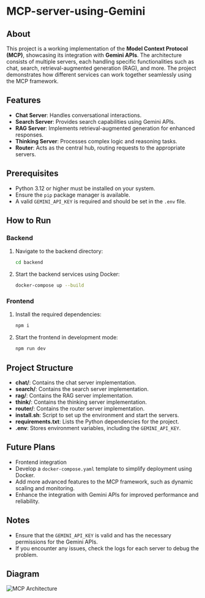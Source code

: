 # MCP-server-using-Gemini

## About
This project is a working implementation of the **Model Context Protocol (MCP)**, showcasing its integration with **Gemini APIs**. The architecture consists of multiple servers, each handling specific functionalities such as chat, search, retrieval-augmented generation (RAG), and more. The project demonstrates how different services can work together seamlessly using the MCP framework.

## Features
- **Chat Server**: Handles conversational interactions.
- **Search Server**: Provides search capabilities using Gemini APIs.
- **RAG Server**: Implements retrieval-augmented generation for enhanced responses.
- **Thinking Server**: Processes complex logic and reasoning tasks.
- **Router**: Acts as the central hub, routing requests to the appropriate servers.

## Prerequisites
- Python 3.12 or higher must be installed on your system.
- Ensure the `pip` package manager is available.
- A valid `GEMINI_API_KEY` is required and should be set in the `.env` file.

## How to Run

### Backend
1. Navigate to the backend directory:
   ```bash
   cd backend
   ```

2. Start the backend services using Docker:
   ```bash
   docker-compose up --build
   ```

### Frontend
1. Install the required dependencies:
   ```bash
   npm i
   ```

2. Start the frontend in development mode:
   ```bash
   npm run dev
   ```

## Project Structure
- **chat/**: Contains the chat server implementation.
- **search/**: Contains the search server implementation.
- **rag/**: Contains the RAG server implementation.
- **think/**: Contains the thinking server implementation.
- **router/**: Contains the router server implementation.
- **install.sh**: Script to set up the environment and start the servers.
- **requirements.txt**: Lists the Python dependencies for the project.
- **.env**: Stores environment variables, including the `GEMINI_API_KEY`.

## Future Plans
- Frontend integration
- Develop a `docker-compose.yaml` template to simplify deployment using Docker.
- Add more advanced features to the MCP framework, such as dynamic scaling and monitoring.
- Enhance the integration with Gemini APIs for improved performance and reliability.

## Notes
- Ensure that the `GEMINI_API_KEY` is valid and has the necessary permissions for the Gemini APIs.
- If you encounter any issues, check the logs for each server to debug the problem.

## Diagram
![MCP Architecture](https://viewer.diagrams.net/?tags=%7B%7D&lightbox=1&highlight=0000ff&edit=_blank&layers=1&nav=1&title=mcp.drawio&dark=auto#R%3Cmxfile%3E%3Cdiagram%20name%3D%22Page-1%22%20id%3D%22XMl6Z2Mjh__lQdjCvQym%22%3E7Vpdc6I6GP41zpy9sEOI%2BHHpR9vTnXbWWWc%2FzmWEFHKKhAmx6v76k0iCBNDSLerqnJuWvCExPG%2BeJ08gLTherO8ZioMn6uGwZVveugUnLdu2O1ZH%2FJORTRoBDuimEZ8RT8V2gRn5hVXQUtEl8XBi3MgpDTmJzaBLowi73IghxujKvO2ZhuavxsjHpcDMRWE5%2BoN4PFBRYFm7ir8x8QP1031HVSyQvlkFkgB5dJULwdsWHDNKeXq1WI9xKNHTuKTt7vbUZgNjOOJ1Ggz5SxTB6ez%2B8%2BTz4%2BLbzxGZhW3opN28onCpnliNlm80BIwuIw%2FLXqwWHK0CwvEsRq6sXYmsi1jAF6EoAXGpusOM4%2FXegYLs8cXEwXSBOduIW1SDtq3BVZOmnaG9yqXA0lMkyMHfgyqIVN79rPsdNOJCofMOpOymkfJQEmzv1YUp4hyzSEZkv%2BJPI3DCApp2GcsM8DyUcHAsKPsl4LAnSKeKlPGA%2BjRC4e0uOjKh3d3zSGmsMPwXc75RCoKWnJpwC7TY5qdqvy38Iws3ji5O1vnKyUaV3CV7zdKUcMT4UMqKCLghShLi6vAdCStT%2BxzS1TAiQg8IjQyWyKc%2BnFQBEl0yFx8AU4siYj7mB%2B5zqicJw6EY2Ks5jsYzrlmZI8%2FTeFo5DR7RXKwhRupQSHyJnCvAwUwEJB%2BI0OihqlgQz0tnCU7ILzTf9ieTF1MS8e3DOKOWMzlEKLWAqMY72c7nZP9s3ss%2B68YaWAODgGpJrI286nsqn2XXsd01OoUdswP6%2FJyI%2BVBMXDbADwihVZm3I9PXoOEfQqneBym1bSrUBG1yN6gpuzfv7b4p507HKmQ57bHZnIMSf7%2FFIUXedVA458eqOQycgcnhdrcRErd7HbNbzerj07ic0XFI8HZwMyy4xj7mbhowLm3QKTqXChtoV1iX7rGcy%2BCsziUrHM%2B5VCmr4WYalFm7pszumSWncS5273qdy%2BAw%2FYTswY7pMvqNqF7HNkUPnk704LV7l9qkss%2FJKtApsWrEkPhVufgg5gbiYjh9uA6apZPuEM%2BsQd%2FkWdtphGiO2atzKprZpey27G7I5VpCXsWlLy%2B1y7CGulL8Vq6%2Boslf6eT4tK%2FBmQ0LLPiV7rntCjj%2FVu0PfGMCL8J39K%2FXd4DD2y0hiHbPAQaVQDOCWHQep5NE%2Fdnjep1HbVqd9U0kKPv5LzGOROQHRjxIF6SrcR7dg0QTxsMqGPxuMzxrQ2jS1zoZ0eC7vMeovvdQ8%2BNSzEf28uR87gOUQPn%2Fbclvy2vnIlzL4IpdyxtvK60b2O84pr8AH1NTTeVCi%2BOJZ3lbfkg8x%2FXF8ytOLmrrVvWV%2FMTqeZav5DWF75S%2B0qkpfI18jSs5mewUhP54WzwVkY5LtTrCvqGsqN%2BFfFGWf1Umf9W27oYPs9mVaO3hj%2BpSa0HhyxlsxriaG8R%2B71TKW3W6aL%2FyTt6hvMP7SxFdCM4tuuXN4SMVnJCIIzGNUYI1lHOWW9s8kmQsfKKRTyejrDz1U75%2BKsGdBCiWl%2B4mJAJ3Bt8GfZ5m6HGeBZD74m%2Fz9mXJRTdY63gq8MBpJlNda48K5jMFKzIFwNHWR7uUqwcpZZHiZxXSAV4jX65RoxgzIsYhlU9Hpzpkv52HZ7LG%2BrAqMNbdhqjRtU3A204F4FUHIPtHw7uWQmUvUWrK01cc04QIemxqatQFprJXsJZnT6U%2BZFLcpamDH0kJdPHw%2FHj2QbrQZJeAhDP6gsc0pDKjEZWaJrIUhoVQEwuQU9ivwXJqBhWZ%2BY1DxqK4O%2BqdmobdiXl4%2Bx8%3D%3C%2Fdiagram%3E%3C%2Fmxfile%3E)